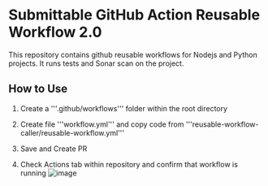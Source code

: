 # Submittable GitHub Action Reusable Workflow 2.0

This repository contains github reusable workflows for Nodejs and Python projects. It runs tests and Sonar scan on the project.

## How to Use

1. Create a '''.github/workflows''' folder within the root directory

2. Create file '''workflow.yml''' and copy code from '''reusable-workflow-caller/reusable-workflow.yml'''

3. Save and Create PR

4. Check Actions tab within repository and confirm that workflow is running 
![image](blob:https://submishmash.atlassian.net/8a57e376-018d-4343-8daa-259052951f4f#media-blob-url=true&id=a87a1a64-47ef-4766-bd4f-67e275352b92&contextId=768802843&collection=contentId-768802843)

